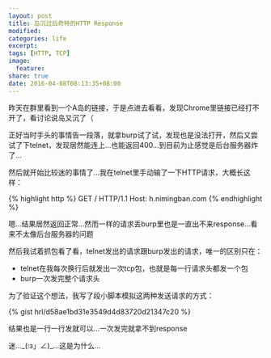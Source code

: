 ```yaml
---
layout: post
title: 岛沉过后奇特的HTTP Response
modified:
categories: life
excerpt:
tags: [HTTP, TCP]
image:
  feature:
share: true
date: 2016-04-08T08:13:35+08:00
---
```


昨天在群里看到一个A岛的链接，于是点进去看看，发现Chrome里链接已经打不开了，看讨论说岛又沉了（

正好当时手头的事情告一段落，就拿burp试了试，发现也是没法打开，然后又尝试了下telnet，发现居然能连上…也能返回400…到目前为止感觉是后台服务器炸了…

然后就开始比较迷的事情了…我在telnet里手动输了一下HTTP请求，大概长这样：

{% highlight http %}
GET / HTTP/1.1
Host: h.nimingban.com
{% endhighlight %}

嗯…结果居然返回正常…然而一样的请求丢burp里也是一直出不来response…看来不太像后台服务器的问题

然后我试着抓包看了看，telnet发出的请求跟burp发出的请求，唯一的区别只在：

- telnet在我每次换行后就发出一次tcp包，也就是每一行请求头都发一个包
- burp一次发完整个请求头

为了验证这个想法，我写了段小脚本模拟这两种发送请求的方式：

{% gist hrl/d58ae1bd31e3549d4d83720d21347c20 %}

结果也是一行一行发就可以…一次发完就拿不到response

迷…\_(:з」∠)\_…这是为什么…
